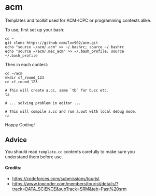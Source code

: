 # acm

Templates and toolkit used for ACM-ICPC or programming contests alike.

To use, first set up your bash: 

```
cd ~
git clone https://github.com/lxc902/acm.git
echo "source ~/acm/.acm" >> ~/.bashrc; source ~/.bashrc
echo "source ~/acm/.mac_acm" >> ~/.bash_profile; source ~/.bash_profile
```

Then in each contest:

```
cd ~/acm
mkdir cf_round_123
cd cf_round_123

# This will create a.cc, same `tb` for b.cc etc.
ta

# ... solving problem in editor ...

# This will compile a.cc and run a.out with local debug mode.
ra 
```

Happy Coding!


## Advice
You should read `template.cc` contents carefully to make sure you understand them before use.


#### Credits:
- https://codeforces.com/submissions/tourist
- https://www.topcoder.com/members/tourist/details/?track=DATA_SCIENCE&subTrack=SRM&tab=Past%20srm
